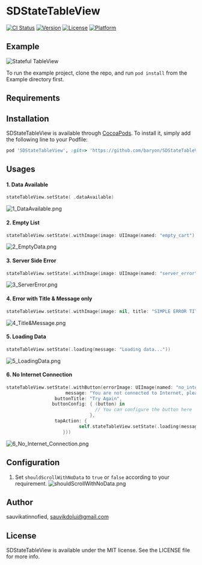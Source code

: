 # SDStateTableView

[![CI Status](http://img.shields.io/travis/baryon/SDStateTableView.svg?style=flat)](https://travis-ci.org/baryon/SDStateTableView)
[![Version](https://img.shields.io/cocoapods/v/SDStateTableView.svg?style=flat)](http://cocoapods.org/pods/SDStateTableView)
[![License](https://img.shields.io/cocoapods/l/SDStateTableView.svg?style=flat)](http://cocoapods.org/pods/SDStateTableView)
[![Platform](https://img.shields.io/cocoapods/p/SDStateTableView.svg?style=flat)](http://cocoapods.org/pods/SDStateTableView)

## Example
![Stateful TableView](https://raw.githubusercontent.com/sauvikdolui/SDStateTableView/master/Screenshots/Demo.gif)

To run the example project, clone the repo, and run `pod install` from the Example directory first.

## Requirements

## Installation

SDStateTableView is available through [CocoaPods](http://cocoapods.org). To install
it, simply add the following line to your Podfile:

```ruby
pod 'SDStateTableView', :git=> 'https://github.com/baryon/SDStateTableView.git'
```
## Usages

#### 1. Data Available
```swift
stateTableView.setState( .dataAvailable)
```
![1_DataAvailable.png](https://raw.githubusercontent.com/sauvikdolui/SDStateTableView/master/Screenshots/1_DataAvailable.png)


#### 2. Empty List
```swift
stateTableView.setState(.withImage(image: UIImage(named: "empty_cart"), title: "EMPTY CART", message: "Please add some item in your cart first"))
```
![2_EmptyData.png](https://raw.githubusercontent.com/sauvikdolui/SDStateTableView/master/Screenshots/2_EmptyData.png)


#### 3. Server Side Error
```swift
stateTableView.setState(.withImage(image: UIImage(named: "server_error"), title: "SERVER ERROR", message: "We are notified and working on it, we will be back soon"))
```
![3_ServerError.png](https://raw.githubusercontent.com/sauvikdolui/SDStateTableView/master/Screenshots/3_ServerError.png)


#### 4. Error with Title & Message only
```swift
stateTableView.setState(.withImage(image: nil, title: "SIMPLE ERROR TITLE", message: "Error message goes here"))
```

![4_Title&Message.png](https://raw.githubusercontent.com/sauvikdolui/SDStateTableView/master/Screenshots/4_Title&Message.png)

#### 5. Loading Data
```swift
stateTableView.setState(.loading(message: "Loading data..."))
```
![5_LoadingData.png](https://raw.githubusercontent.com/sauvikdolui/SDStateTableView/master/Screenshots/5_LoadingData.png)

#### 6. No Internet Connection
```swift
stateTableView.setState(.withButton(errorImage: UIImage(named: "no_internet"), title: "NO INTERNET",
                      message: "You are not connected to Internet, please try later",
                  buttonTitle: "Try Again",
                 buttonConfig: { (button) in
                                 // You can configure the button here
                               },
                  tapAction: {
                           self.stateTableView.setState(.loading(message: "Loading data..."))
                     }))
```
![6_No_Internet_Connection.png](https://raw.githubusercontent.com/sauvikdolui/SDStateTableView/master/Screenshots/6_No_Internet_Connection.png)

## Configuration
1. Set `shouldScrollWithNoData`  to `true` or `false` according to your requirement.
![shouldScrollWithNoData.png](https://raw.githubusercontent.com/sauvikdolui/SDStateTableView/master/Screenshots/shouldScrollWithNoData.png)

## Author

sauvikatinnofied, sauvikdolui@gmail.com

## License

SDStateTableView is available under the MIT license. See the LICENSE file for more info.
